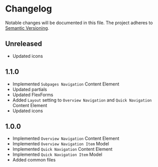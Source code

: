 Changelog
=========

Notable changes will be documented in this file. The project adheres to [Semantic Versioning].

Unreleased
----------

* Updated icons

1.1.0
-----

* Implemented `Subpages Navigation` Content Element
* Updated partials
* Updated FlexForms
* Added `Layout` setting to `Overview Navigation` and `Quick Navigation` Content Element
* Updated icons

1.0.0
-----

* Implemented `Overview Navigation` Content Element
* Implemented `Overview Navigation Item` Model
* Implemented `Quick Navigation` Content Element
* Implemented `Quick Navigation Item` Model
* Added common files

[Semantic Versioning]: http://semver.org "Semantic Versioning"